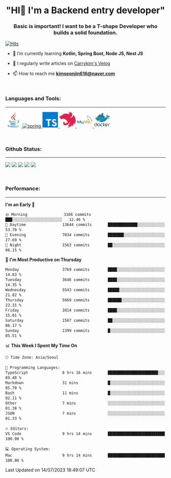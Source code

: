 <h1 align="center">"HI👋 I'm a Backend entry developer" </h1>
<h3 align="center">Basic is important! I want to be a T-shape Developer who builds a solid foundation.</h3>

[![Hits](https://hits.seeyoufarm.com/api/count/incr/badge.svg?url=https%3A%2F%2Fgithub.com%2Fgimseonjin&count_bg=%2318BFE5&title_bg=%23555555&icon=ko-fi.svg&icon_color=%23E7E7E7&title=hits&edge_flat=false)](https://hits.seeyoufarm.com)

- 🌱 I’m currently learning **Kotlin, Spring Boot, Node JS, Nest JS**

- 📝 I regularly write articles on [Carrykim's Velog](https://velog.io/@carrykim)

- 📫 How to reach me **kimseonjin616@naver.com**

<br/>

<h3 align="left">Languages and Tools:</h3>

***

<p align="left"> 
 <a href="https://www.java.com" target="_blank" rel="noreferrer"> <img src="https://raw.githubusercontent.com/devicons/devicon/master/icons/java/java-original.svg" alt="java" width="10%" height="10%"/> </a>
 <a href="https://spring.io/" target="_blank" rel="noreferrer"> <img src="https://www.vectorlogo.zone/logos/springio/springio-icon.svg" alt="spring" width="10%" height="10%"/> </a>
  <a href="https://www.typescriptlang.org/" target="_blank" rel="noreferrer"> <img src="https://raw.githubusercontent.com/devicons/devicon/master/icons/typescript/typescript-original.svg" alt="typescript" width="10%" height="10%"/> </a>
<a href="https://nestjs.com/" target="_blank" rel="noreferrer"> <img src="https://raw.githubusercontent.com/devicons/devicon/master/icons/nestjs/nestjs-plain.svg" alt="nestjs" width="10%" height="10%"/> </a> 
<a href="https://www.mysql.com/" target="_blank" rel="noreferrer"> <img src="https://raw.githubusercontent.com/devicons/devicon/master/icons/mysql/mysql-original-wordmark.svg" alt="mysql" width="10%" height="10%"/>  </a>
 <a href="https://www.docker.com/" target="_blank" rel="noreferrer"> <img src="https://raw.githubusercontent.com/devicons/devicon/master/icons/docker/docker-original-wordmark.svg" alt="docker" width="10%" height="10%"/> </a>
 </p>
</p>

<br/>

<h3 align="left">Github Status:</h3>

***

![](http://github-profile-summary-cards.vercel.app/api/cards/profile-details?username=gimseonjin&theme=nord_bright)
![](http://github-profile-summary-cards.vercel.app/api/cards/repos-per-language?username=gimseonjin&theme=nord_bright)
![](http://github-profile-summary-cards.vercel.app/api/cards/most-commit-language?username=gimseonjin&theme=nord_bright)
![](http://github-profile-summary-cards.vercel.app/api/cards/stats?username=gimseonjin&theme=nord_bright)
![](http://github-profile-summary-cards.vercel.app/api/cards/productive-time?username=gimseonjin&theme=nord_bright&utcOffset=8)


<br/>

<h3 align="left">Performance:</h3>

***

<!--START_SECTION:waka-->
**I'm an Early 🐤** 

```text
🌞 Morning                3166 commits        ███░░░░░░░░░░░░░░░░░░░░░░   12.46 % 
🌆 Daytime                13644 commits       █████████████░░░░░░░░░░░░   53.70 % 
🌃 Evening                7034 commits        ███████░░░░░░░░░░░░░░░░░░   27.69 % 
🌙 Night                  1563 commits        ██░░░░░░░░░░░░░░░░░░░░░░░   06.15 % 
```
📅 **I'm Most Productive on Thursday** 

```text
Monday                   3769 commits        ████░░░░░░░░░░░░░░░░░░░░░   14.83 % 
Tuesday                  3646 commits        ████░░░░░░░░░░░░░░░░░░░░░   14.35 % 
Wednesday                5543 commits        █████░░░░░░░░░░░░░░░░░░░░   21.82 % 
Thursday                 5669 commits        ██████░░░░░░░░░░░░░░░░░░░   22.31 % 
Friday                   3814 commits        ████░░░░░░░░░░░░░░░░░░░░░   15.01 % 
Saturday                 1567 commits        ██░░░░░░░░░░░░░░░░░░░░░░░   06.17 % 
Sunday                   1399 commits        █░░░░░░░░░░░░░░░░░░░░░░░░   05.51 % 
```


📊 **This Week I Spent My Time On** 

```text
🕑︎ Time Zone: Asia/Seoul

💬 Programming Languages: 
TypeScript               8 hrs 16 mins       ██████████████████████░░░   89.48 % 
Markdown                 31 mins             █░░░░░░░░░░░░░░░░░░░░░░░░   05.70 % 
Bash                     11 mins             █░░░░░░░░░░░░░░░░░░░░░░░░   02.11 % 
Other                    7 mins              ░░░░░░░░░░░░░░░░░░░░░░░░░   01.38 % 
JSON                     7 mins              ░░░░░░░░░░░░░░░░░░░░░░░░░   01.33 % 

🔥 Editors: 
VS Code                  9 hrs 14 mins       █████████████████████████   100.00 % 

💻 Operating System: 
Mac                      9 hrs 14 mins       █████████████████████████   100.00 % 
```


 Last Updated on 14/07/2023 18:49:07 UTC
<!--END_SECTION:waka-->

<div align="center">
  
